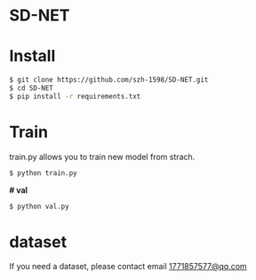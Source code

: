 # SD-NET
# Install
```bash
$ git clone https://github.com/szh-1598/SD-NET.git
$ cd SD-NET
$ pip install -r requirements.txt
```

# Train
train.py allows you to train new model from strach.
```bash
$ python train.py
```


**# val**
```bash
$ python val.py
```

# dataset
If you need a dataset, please contact email 1771857577@qq.com
